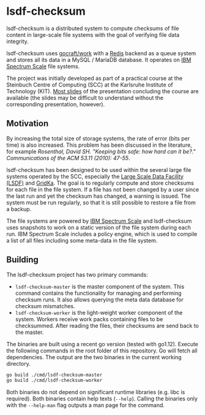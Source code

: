 # lsdf-checksum

lsdf-checksum is a distributed system to compute checksums of file content in large-scale file systems with the goal of verifying file data integrity.

lsdf-checksum uses [gocraft/work][gocraft-work] with a [Redis][redis] backend as a queue system and stores all its data in a MySQL / MariaDB database.
It operates on [IBM Spectrum Scale][spectrum-scale] file systems.

The project was initially developed as part of a practical course at the Steinbuch Centre of Computing (SCC) at the Karlsruhe Institute of Technology (KIT).
[Most slides][slides] of the presentation concluding the course are available (the slides may be difficult to understand without the corresponding presentation, however).

[gocraft-work]: https://github.com/gocraft/work
[redis]: https://redis.io/
[spectrum-scale]: https://en.wikipedia.org/wiki/IBM_Spectrum_Scale
[slides]: https://buckets.meta.mailsrv.io/share/X6MP1mDqwCckSZfzHDLeENZ8OIeeyUUe/slides.pdf

## Motivation

By increasing the total size of storage systems, the rate of error (bits per time) is also increased.
This problem has been discussed in the literature, for example _Rosenthal, David SH. "Keeping bits safe: how hard can it be?."
Communications of the ACM 53.11 (2010): 47-55_.

lsdf-checksum has been designed to be used within the several large file systems operated by the SCC, especially the [Large Scale Data Facility (LSDF)][lsdf] and [GridKa][gridka].
The goal is to regularly compute and store checksums for each file in the file system.
If a file has not been changed by a user since the last run and yet the checksum has changed, a warning is issued.
The system must be run regularly, so that it is still possible to restore a file from a backup.

The file systems are powered by [IBM Spectrum Scale][spectrum-scale] and lsdf-checksum uses snapshots to work on a static version of the file system during each run.
IBM Spectrum Scale includes a policy engine, which is used to compile a list of all files including some meta-data in the file system.

[lsdf]: https://www.scc.kit.edu/en/research/11843.php
[gridka]: http://www.gridka.de/welcome-en.html

## Building

The lsdf-checksum project has two primary commands:

 * `lsdf-checksum-master` is the master component of the system.
   This command contains the functionality for managing and performing checksum runs.
   It also allows querying the meta data database for checksum mismatches.
 * `lsdf-checksum-worker` is the light-weight worker component of the system.
   Workers receive work packs containing files to be checksummed.
   After reading the files, their checksums are send back to the master.

The binaries are built using a recent go version (tested with go1.12).
Execute the following commands in the root folder of this repository.
Go will fetch all dependencies.
The output are the two binaries in the current working directory.

```bash
go build ./cmd/lsdf-checksum-master
go build ./cmd/lsdf-checksum-worker
```

Both binaries do not depend on significant runtime libraries (e.g. libc is required).
Both binaries contain help texts (`--help`).
Calling the binaries only with the `--help-man` flag outputs a man page for the command.
